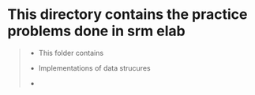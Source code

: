 # This directory contains the practice problems done in srm elab

> * This folder contains
> 
> * Implementations of data strucures
>
> * 